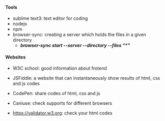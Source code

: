 #### Tools

* sublime text3: text editor for coding
* nodejs
* npm
* browser-sync: creating a server which holds the files in a given directory
  * ***browser-sync start --server --directory --files "\*"***



#### Websites

* W3C school: good information about frotend

* JSFiddle: a website that can instantaneously show results of html, css and js codes

* CodePen: share codes of html, css and js

* Caniuse: check supports for different browsers
* https://validator.w3.org: check your html codes